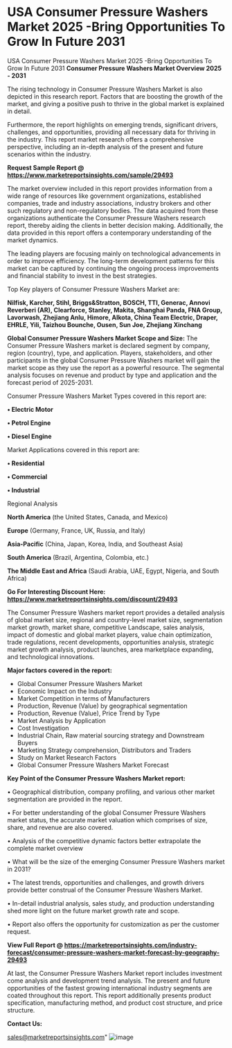 # USA Consumer Pressure Washers Market 2025 -Bring Opportunities To Grow In Future 2031
USA Consumer Pressure Washers Market 2025 -Bring Opportunities To Grow In Future 2031
<Strong> Consumer Pressure Washers Market Overview 2025 - 2031</strong>

The rising technology in Consumer Pressure Washers Market is also depicted in this research report. Factors that are boosting the growth of the market, and giving a positive push to thrive in the global market is explained in detail.

Furthermore, the report highlights on emerging trends, significant drivers, challenges, and opportunities, providing all necessary data for thriving in the industry. This report market research offers a comprehensive perspective, including an in-depth analysis of the present and future scenarios within the industry.

<strong>Request Sample Report @ <a href=https://www.marketreportsinsights.com/sample/29493>https://www.marketreportsinsights.com/sample/29493</a></strong>

The market overview included in this report provides information from a wide range of resources like government organizations, established companies, trade and industry associations, industry brokers and other such regulatory and non-regulatory bodies. The data acquired from these organizations authenticate the Consumer Pressure Washers research report, thereby aiding the clients in better decision making. Additionally, the data provided in this report offers a contemporary understanding of the market dynamics.

The leading players are focusing mainly on technological advancements in order to improve efficiency. The long-term development patterns for this market can be captured by continuing the ongoing process improvements and financial stability to invest in the best strategies.

Top Key players of Consumer Pressure Washers Market are:

<strong>Nilfisk, Karcher, Stihl, Briggs&Stratton, BOSCH, TTI, Generac, Annovi Reverberi (AR), Clearforce, Stanley, Makita, Shanghai Panda, FNA Group, Lavorwash, Zhejiang Anlu, Himore, Alkota, China Team Electric, Draper, EHRLE, Yili, Taizhou Bounche, Ousen, Sun Joe, Zhejiang Xinchang</strong>

<strong><b>Global Consumer Pressure Washers Market Scope and Size:</b></strong>
The Consumer Pressure Washers market is declared segment by company, region (country), type, and application. Players, stakeholders, and other participants in the global Consumer Pressure Washers market will gain the market scope as they use the report as a powerful resource. The segmental analysis focuses on revenue and product by type and application and the forecast period of 2025-2031.

Consumer Pressure Washers Market Types covered in this report are:

<strong>• Electric Motor

• Petrol Engine

• Diesel Engine</strong>

Market Applications covered in this report are:

<strong>• Residential

• Commercial

• Industrial</strong> 

Regional Analysis

<strong>North America</strong> (the United States, Canada, and Mexico)

<strong>Europe</strong> (Germany, France, UK, Russia, and Italy)

<strong>Asia-Pacific</strong> (China, Japan, Korea, India, and Southeast Asia)

<strong>South America</strong> (Brazil, Argentina, Colombia, etc.)

<strong>The Middle East and Africa</strong> (Saudi Arabia, UAE, Egypt, Nigeria, and South Africa)

<strong>Go For Interesting Discount Here: <a href=https://www.marketreportsinsights.com/discount/29493>https://www.marketreportsinsights.com/discount/29493</a></strong>

The Consumer Pressure Washers market report provides a detailed analysis of global market size, regional and country-level market size, segmentation market growth, market share, competitive Landscape, sales analysis, impact of domestic and global market players, value chain optimization, trade regulations, recent developments, opportunities analysis, strategic market growth analysis, product launches, area marketplace expanding, and technological innovations.

<strong><b>Major factors covered in the report:</b></strong>
<ul>
  <li>Global Consumer Pressure Washers Market </li>
  <li>Economic Impact on the Industry</li>
  <li>Market Competition in terms of Manufacturers</li>
  <li>Production, Revenue (Value) by geographical segmentation</li>
  <li>Production, Revenue (Value), Price Trend by Type</li>
  <li>Market Analysis by Application</li>
  <li>Cost Investigation</li>
  <li>Industrial Chain, Raw material sourcing strategy and Downstream Buyers</li>
  <li>Marketing Strategy comprehension, Distributors and Traders</li>
  <li>Study on Market Research Factors</li>
  <li>Global Consumer Pressure Washers Market Forecast</li>
</ul>

<strong><b>Key Point of the Consumer Pressure Washers Market report:</b></strong>

• Geographical distribution, company profiling, and various other market segmentation are provided in the report.

• For better understanding of the global Consumer Pressure Washers market status, the accurate market valuation which comprises of size, share, and revenue are also covered.

• Analysis of the competitive dynamic factors better extrapolate the complete market overview

• What will be the size of the emerging Consumer Pressure Washers market in 2031?

• The latest trends, opportunities and challenges, and growth drivers provide better construal of the Consumer Pressure Washers Market.

• In-detail industrial analysis, sales study, and production understanding shed more light on the future market growth rate and scope.

• Report also offers the opportunity for customization as per the customer request.

<strong><b>View Full Report @ <a href=https://marketreportsinsights.com/industry-forecast/consumer-pressure-washers-market-forecast-by-geography-29493>https://marketreportsinsights.com/industry-forecast/consumer-pressure-washers-market-forecast-by-geography-29493</a></b></strong>


At last, the Consumer Pressure Washers Market report includes investment come analysis and development trend analysis. The present and future opportunities of the fastest growing international industry segments are coated throughout this report. This report additionally presents product specification, manufacturing method, and product cost structure, and price structure.

<strong>Contact Us:</strong>

sales@marketreportsinsights.com"
![image](https://github.com/user-attachments/assets/3c37bdfa-fcb8-4fdc-a0d4-a11e11c7d668)
